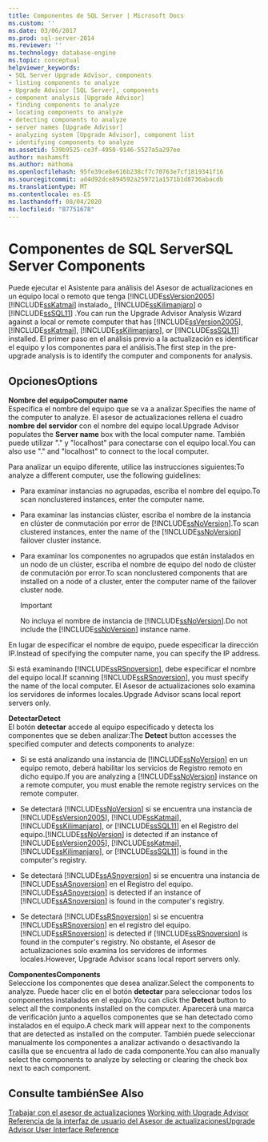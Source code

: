 ```yaml
---
title: Componentes de SQL Server | Microsoft Docs
ms.custom: ''
ms.date: 03/06/2017
ms.prod: sql-server-2014
ms.reviewer: ''
ms.technology: database-engine
ms.topic: conceptual
helpviewer_keywords:
- SQL Server Upgrade Advisor, components
- listing components to analyze
- Upgrade Advisor [SQL Server], components
- component analysis [Upgrade Advisor]
- finding components to analyze
- locating components to analyze
- detecting components to analyze
- server names [Upgrade Advisor]
- analyzing system [Upgrade Advisor], component list
- identifying components to analyze
ms.assetid: 539b9525-ce3f-4950-9146-5527a5a297ee
author: mashamsft
ms.author: mathoma
ms.openlocfilehash: 95fe39ce8e616b238cf7c70763e7cf1819341f16
ms.sourcegitcommit: ad4d92dce894592a259721a1571b1d8736abacdb
ms.translationtype: MT
ms.contentlocale: es-ES
ms.lasthandoff: 08/04/2020
ms.locfileid: "87751678"
---
```

# <a name="sql-server-components"></a><span data-ttu-id="5cd3d-102">Componentes de SQL Server</span><span class="sxs-lookup"><span data-stu-id="5cd3d-102">SQL Server Components</span></span>
  <span data-ttu-id="5cd3d-103">Puede ejecutar el Asistente para análisis del Asesor de actualizaciones en un equipo local o remoto que tenga [!INCLUDE[ssVersion2005](../../includes/ssversion2005-md.md)] [!INCLUDE[ssKatmai](../../includes/sskatmai-md.md)] instalado,, [!INCLUDE[ssKilimanjaro](../../includes/sskilimanjaro-md.md)] o [!INCLUDE[ssSQL11](../../includes/sssql11-md.md)] .</span><span class="sxs-lookup"><span data-stu-id="5cd3d-103">You can run the Upgrade Advisor Analysis Wizard against a local or remote computer that has [!INCLUDE[ssVersion2005](../../includes/ssversion2005-md.md)], [!INCLUDE[ssKatmai](../../includes/sskatmai-md.md)], [!INCLUDE[ssKilimanjaro](../../includes/sskilimanjaro-md.md)], or [!INCLUDE[ssSQL11](../../includes/sssql11-md.md)] installed.</span></span> <span data-ttu-id="5cd3d-104">El primer paso en el análisis previo a la actualización es identificar el equipo y los componentes para el análisis.</span><span class="sxs-lookup"><span data-stu-id="5cd3d-104">The first step in the pre-upgrade analysis is to identify the computer and components for analysis.</span></span>  
  
## <a name="options"></a><span data-ttu-id="5cd3d-105">Opciones</span><span class="sxs-lookup"><span data-stu-id="5cd3d-105">Options</span></span>  
 <span data-ttu-id="5cd3d-106">**Nombre del equipo**</span><span class="sxs-lookup"><span data-stu-id="5cd3d-106">**Computer name**</span></span>  
 <span data-ttu-id="5cd3d-107">Especifica el nombre del equipo que se va a analizar.</span><span class="sxs-lookup"><span data-stu-id="5cd3d-107">Specifies the name of the computer to analyze.</span></span> <span data-ttu-id="5cd3d-108">El asesor de actualizaciones rellena el cuadro **nombre del servidor** con el nombre del equipo local.</span><span class="sxs-lookup"><span data-stu-id="5cd3d-108">Upgrade Advisor populates the **Server name** box with the local computer name.</span></span> <span data-ttu-id="5cd3d-109">También puede utilizar "." y "localhost" para conectarse con el equipo local.</span><span class="sxs-lookup"><span data-stu-id="5cd3d-109">You can also use "." and "localhost" to connect to the local computer.</span></span>  
  
 <span data-ttu-id="5cd3d-110">Para analizar un equipo diferente, utilice las instrucciones siguientes:</span><span class="sxs-lookup"><span data-stu-id="5cd3d-110">To analyze a different computer, use the following guidelines:</span></span>  
  
-   <span data-ttu-id="5cd3d-111">Para examinar instancias no agrupadas, escriba el nombre del equipo.</span><span class="sxs-lookup"><span data-stu-id="5cd3d-111">To scan nonclustered instances, enter the computer name.</span></span>  
  
-   <span data-ttu-id="5cd3d-112">Para examinar las instancias clúster, escriba el nombre de la instancia en clúster de conmutación por error de [!INCLUDE[ssNoVersion](../../includes/ssnoversion-md.md)].</span><span class="sxs-lookup"><span data-stu-id="5cd3d-112">To scan clustered instances, enter the name of the [!INCLUDE[ssNoVersion](../../includes/ssnoversion-md.md)] failover cluster instance.</span></span>  
  
-   <span data-ttu-id="5cd3d-113">Para examinar los componentes no agrupados que están instalados en un nodo de un clúster, escriba el nombre de equipo del nodo de clúster de conmutación por error.</span><span class="sxs-lookup"><span data-stu-id="5cd3d-113">To scan nonclustered components that are installed on a node of a cluster, enter the computer name of the failover cluster node.</span></span>  
  
    > [!IMPORTANT]  
    >  <span data-ttu-id="5cd3d-114">No incluya el nombre de instancia de [!INCLUDE[ssNoVersion](../../includes/ssnoversion-md.md)].</span><span class="sxs-lookup"><span data-stu-id="5cd3d-114">Do not include the [!INCLUDE[ssNoVersion](../../includes/ssnoversion-md.md)] instance name.</span></span>  
  
 <span data-ttu-id="5cd3d-115">En lugar de especificar el nombre de equipo, puede especificar la dirección IP.</span><span class="sxs-lookup"><span data-stu-id="5cd3d-115">Instead of specifying the computer name, you can specify the IP address.</span></span>  
  
 <span data-ttu-id="5cd3d-116">Si está examinando [!INCLUDE[ssRSnoversion](../../includes/ssrsnoversion-md.md)], debe especificar el nombre del equipo local.</span><span class="sxs-lookup"><span data-stu-id="5cd3d-116">If scanning [!INCLUDE[ssRSnoversion](../../includes/ssrsnoversion-md.md)], you must specify the name of the local computer.</span></span> <span data-ttu-id="5cd3d-117">El Asesor de actualizaciones solo examina los servidores de informes locales.</span><span class="sxs-lookup"><span data-stu-id="5cd3d-117">Upgrade Advisor scans local report servers only.</span></span>  
  
 <span data-ttu-id="5cd3d-118">**Detectar**</span><span class="sxs-lookup"><span data-stu-id="5cd3d-118">**Detect**</span></span>  
 <span data-ttu-id="5cd3d-119">El botón **detectar** accede al equipo especificado y detecta los componentes que se deben analizar:</span><span class="sxs-lookup"><span data-stu-id="5cd3d-119">The **Detect** button accesses the specified computer and detects components to analyze:</span></span>  
  
-   <span data-ttu-id="5cd3d-120">Si se está analizando una instancia de [!INCLUDE[ssNoVersion](../../includes/ssnoversion-md.md)] en un equipo remoto, deberá habilitar los servicios de Registro remoto en dicho equipo.</span><span class="sxs-lookup"><span data-stu-id="5cd3d-120">If you are analyzing a [!INCLUDE[ssNoVersion](../../includes/ssnoversion-md.md)] instance on a remote computer, you must enable the remote registry services on the remote computer.</span></span>  
  
-   <span data-ttu-id="5cd3d-121">Se detectará [!INCLUDE[ssNoVersion](../../includes/ssnoversion-md.md)] si se encuentra una instancia de [!INCLUDE[ssVersion2005](../../includes/ssversion2005-md.md)], [!INCLUDE[ssKatmai](../../includes/sskatmai-md.md)], [!INCLUDE[ssKilimanjaro](../../includes/sskilimanjaro-md.md)], or [!INCLUDE[ssSQL11](../../includes/sssql11-md.md)] en el Registro del equipo.</span><span class="sxs-lookup"><span data-stu-id="5cd3d-121">[!INCLUDE[ssNoVersion](../../includes/ssnoversion-md.md)] is detected if an instance of [!INCLUDE[ssVersion2005](../../includes/ssversion2005-md.md)], [!INCLUDE[ssKatmai](../../includes/sskatmai-md.md)], [!INCLUDE[ssKilimanjaro](../../includes/sskilimanjaro-md.md)], or [!INCLUDE[ssSQL11](../../includes/sssql11-md.md)] is found in the computer's registry.</span></span>  
  
-   <span data-ttu-id="5cd3d-122">Se detectará [!INCLUDE[ssASnoversion](../../includes/ssasnoversion-md.md)] si se encuentra una instancia de [!INCLUDE[ssASnoversion](../../includes/ssasnoversion-md.md)] en el Registro del equipo.</span><span class="sxs-lookup"><span data-stu-id="5cd3d-122">[!INCLUDE[ssASnoversion](../../includes/ssasnoversion-md.md)] is detected if an instance of [!INCLUDE[ssASnoversion](../../includes/ssasnoversion-md.md)] is found in the computer's registry.</span></span>  
  
-   <span data-ttu-id="5cd3d-123">Se detectará [!INCLUDE[ssRSnoversion](../../includes/ssrsnoversion-md.md)] si se encuentra [!INCLUDE[ssRSnoversion](../../includes/ssrsnoversion-md.md)] en el registro del equipo.</span><span class="sxs-lookup"><span data-stu-id="5cd3d-123">[!INCLUDE[ssRSnoversion](../../includes/ssrsnoversion-md.md)] is detected if [!INCLUDE[ssRSnoversion](../../includes/ssrsnoversion-md.md)] is found in the computer's registry.</span></span> <span data-ttu-id="5cd3d-124">No obstante, el Asesor de actualizaciones solo examina los servidores de informes locales.</span><span class="sxs-lookup"><span data-stu-id="5cd3d-124">However, Upgrade Advisor scans local report servers only.</span></span>  
  
 <span data-ttu-id="5cd3d-125">**Componentes**</span><span class="sxs-lookup"><span data-stu-id="5cd3d-125">**Components**</span></span>  
 <span data-ttu-id="5cd3d-126">Seleccione los componentes que desea analizar.</span><span class="sxs-lookup"><span data-stu-id="5cd3d-126">Select the components to analyze.</span></span> <span data-ttu-id="5cd3d-127">Puede hacer clic en el botón **detectar** para seleccionar todos los componentes instalados en el equipo.</span><span class="sxs-lookup"><span data-stu-id="5cd3d-127">You can click the **Detect** button to select all the components installed on the computer.</span></span> <span data-ttu-id="5cd3d-128">Aparecerá una marca de verificación junto a aquellos componentes que se han detectado como instalados en el equipo.</span><span class="sxs-lookup"><span data-stu-id="5cd3d-128">A check mark will appear next to the components that are detected as installed on the computer.</span></span> <span data-ttu-id="5cd3d-129">También puede seleccionar manualmente los componentes a analizar activando o desactivando la casilla que se encuentra al lado de cada componente.</span><span class="sxs-lookup"><span data-stu-id="5cd3d-129">You can also manually select the components to analyze by selecting or clearing the check box next to each component.</span></span>  
  
## <a name="see-also"></a><span data-ttu-id="5cd3d-130">Consulte también</span><span class="sxs-lookup"><span data-stu-id="5cd3d-130">See Also</span></span>  
 <span data-ttu-id="5cd3d-131">[Trabajar con el asesor de actualizaciones](../../../2014/sql-server/install/working-with-upgrade-advisor.md) </span><span class="sxs-lookup"><span data-stu-id="5cd3d-131">[Working with Upgrade Advisor](../../../2014/sql-server/install/working-with-upgrade-advisor.md) </span></span>  
 [<span data-ttu-id="5cd3d-132">Referencia de la interfaz de usuario del Asesor de actualizaciones</span><span class="sxs-lookup"><span data-stu-id="5cd3d-132">Upgrade Advisor User Interface Reference</span></span>](../../../2014/sql-server/install/upgrade-advisor-user-interface-reference.md)  
  
  
